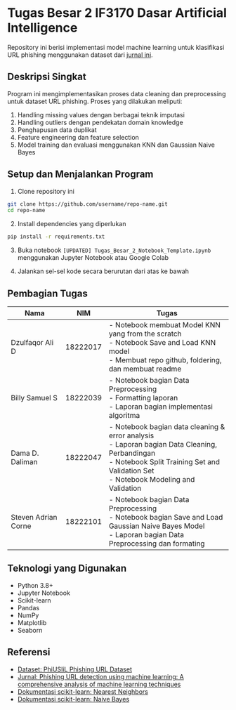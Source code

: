 # Tugas Besar 2 IF3170 Dasar Artificial Intelligence
Repository ini berisi implementasi model machine learning untuk klasifikasi URL phishing menggunakan dataset dari [jurnal ini](https://www.sciencedirect.com/science/article/abs/pii/S0167404823004558?via%3Dihub).

## Deskripsi Singkat
Program ini mengimplementasikan proses data cleaning dan preprocessing untuk dataset URL phishing. Proses yang dilakukan meliputi:
1. Handling missing values dengan berbagai teknik imputasi
2. Handling outliers dengan pendekatan domain knowledge
3. Penghapusan data duplikat
4. Feature engineering dan feature selection
5. Model training dan evaluasi menggunakan KNN dan Gaussian Naive Bayes

## Setup dan Menjalankan Program
1. Clone repository ini
```bash
git clone https://github.com/username/repo-name.git
cd repo-name
```

2. Install dependencies yang diperlukan
```bash
pip install -r requirements.txt
```

3. Buka notebook `[UPDATED] Tugas_Besar_2_Notebook_Template.ipynb` menggunakan Jupyter Notebook atau Google Colab

4. Jalankan sel-sel kode secara berurutan dari atas ke bawah

## Pembagian Tugas

| Nama | NIM | Tugas |
|------|-----|-------|
| Dzulfaqor Ali D | 18222017 | - Notebook membuat Model KNN yang from the scratch<br>- Notebook Save and Load KNN model<br>- Membuat repo github, foldering, dan membuat readme |
| Billy Samuel S | 18222039 | - Notebook bagian Data Preprocessing<br>- Formatting laporan<br>- Laporan bagian implementasi algoritma |
| Dama D. Daliman | 18222047 | - Notebook bagian data cleaning & error analysis<br>- Laporan bagian Data Cleaning, Perbandingan<br>- Notebook Split Training Set and Validation Set<br>- Notebook Modeling and Validation |
| Steven Adrian Corne | 18222101 | - Notebook bagian Data Preprocessing<br>- Notebook bagian Save and Load Gaussian Naive Bayes Model<br>- Laporan bagian Data Preprocessing dan formating |

## Teknologi yang Digunakan
- Python 3.8+
- Jupyter Notebook
- Scikit-learn
- Pandas
- NumPy
- Matplotlib
- Seaborn

## Referensi
- [Dataset: PhiUSIiL Phishing URL Dataset](https://archive.ics.uci.edu/dataset/967/phiusiil+phishing+url+dataset)
- [Jurnal: Phishing URL detection using machine learning: A comprehensive analysis of machine learning techniques](https://www.sciencedirect.com/science/article/abs/pii/S0167404823004558?via%3Dihub)
- [Dokumentasi scikit-learn: Nearest Neighbors](https://scikit-learn.org/1.5/modules/neighbors.html)
- [Dokumentasi scikit-learn: Naive Bayes](https://scikit-learn.org/1.5/modules/naive_bayes.html)